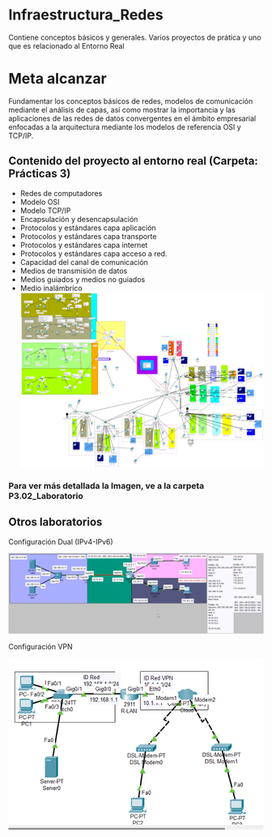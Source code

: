 # Infraestructura_Redes
Contiene conceptos básicos y generales. 
Varios proyectos de prática y uno que es relacionado al Entorno Real

# Meta alcanzar
Fundamentar los conceptos básicos de redes, modelos de comunicación mediante el análisis de capas, así como mostrar la importancia y las aplicaciones de las redes de datos convergentes en el ámbito empresarial enfocadas a la arquitectura mediante los modelos de referencia OSI y TCP/IP.

## Contenido del proyecto al entorno real (Carpeta:  Prácticas 3)
* Redes de computadores 
* Modelo OSI 
* Modelo TCP/IP 
* Encapsulación y desencapsulación 
* Protocolos y estándares capa aplicación 
* Protocolos y estándares capa transporte 
* Protocolos y estándares capa internet 
* Protocolos y estándares capa acceso a red. 
* Capacidad del canal de comunicación 
* Medios de transmisión de datos  
* Medios guiados y medios no guiados 
* Medio inalámbrico 
![Alt text](image.png)
### Para ver más detallada la Imagen, ve a la carpeta **P3.02_Laboratorio**
## Otros laboratorios
Configuración Dual (IPv4-IPv6)

![](/Practics/P8_Pila_Dual/image.png)

Configuración VPN

![](/Practics2/P2.5_IPSEc_VPN/image-1.png)
